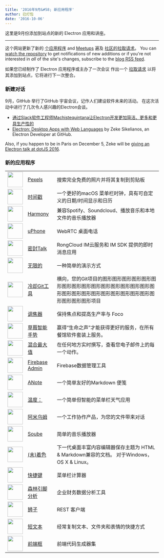 ```yaml
---
title: '2016年9月&#58; 新应用程序'
author: 已打包
date: '2016-10-06'
---
```


这里是9月份添加到站点的新的 Electron 应用和讲座。

---

这个网站更新了新的 [个应用程序](https://electronjs.org/apps) and [Meetups](https://electronjs.org/community) 遍及 [社区的拉取请求](https://github.com/electron/electronjs.org/pulls)。 You can [watch the repository](https://github.com/electron/electronjs.org) to get notifications of new additions or if you're not interested in _all_ of the site's changes, subscribe to the [blog RSS feed](https://electronjs.org/feed.xml).

如果您已经制作了 Electron 应用程序或主办了一次会议 作出一个 [拉取请求](https://github.com/electron/electronjs.org) 以将其添加到站点，它将进行下一次整合。

### 新建对话

9月，GitHub 举行了GitHub 宇宙会议，记作人们建设软件未来的活动。 在这次活动中进行了几次令人感兴趣的Electron会谈。

* [通过Slack软件工程师Machistequintana让Electron开发更加简洁、更多和更具生产性的](https://www.youtube.com/watch?v=Eqg_IqVeI5s)
* [Electron: Desktop Apps with Web Languages](https://www.youtube.com/watch?v=FNHBfN8c32U) by Zeke Sikelianos, an Electron Developer at GitHub.

Also, if you happen to be in Paris on December 5, Zeke will be [giving an Electron talk at dotJS 2016](https://twitter.com/dotJS/status/783615732307333120).

### 新的应用程序

|                                                                                     |                                                           |                                                                         |
| ----------------------------------------------------------------------------------- | --------------------------------------------------------- | ----------------------------------------------------------------------- |
| <img src='/images/apps/pexels-icon.png' width='50' />              | [Pexels](https://www.pexels.com/pro/mac-and-windows-app/) | 搜索完全免费的照片并将其复制到剪贴板                                                      |
| <img src='/images/apps/timestamp-icon.png' width='50' />           | [时间戳](https://mzdr.github.io/timestamp/)                  | 一个更好的macOS 菜单栏时钟，具有可自定义的日期/时间显示和日历                                      |
| <img src='/images/apps/harmony-icon.png' width='50' />             | [Harmony](http://getharmony.xyz/)                         | 兼容Spotify、Soundcloud、播放音乐和本地文件的音乐播放器                                    |
| <img src='/images/apps/uphone-icon.png' width='50' />              | [uPhone](http://www.integraccs.com)                       | WebRTC 桌面电话                                                             |
| <img src='/images/apps/sealtalk-icon.png' width='50' />            | [密封Talk](http://sealtalk.im)                              | RongCloud IM云服务和 IM SDK 提供的即时消息应用                                       |
| <img src='/images/apps/infinity-icon.png' width='50' />            | [无限的](https://ycosxapp.github.io)                         | 一种简单的演示方式                                                               |
| <img src='/images/apps/cycligent-git-tool-icon.png' width='50' />  | [冷却Git工具](https://www.cycligent.com/git-tool)             | 横向，您的Git项目的图形图形图形图形图形图形图形图形图形图形图形图形图形图形图形图形图形图形图形图形图形图形图形图形图形图形图形图形图形项目 |
| <img src='/images/apps/foco-icon.png' width='50' />                | [调焦器](https://github.com/akashnimare/foco)                | 保持焦点和提高生产率与 Foco                                                        |
| <img src='/images/apps/strawberry-icon.png' width='50' />          | [草莓智能手势](https://strawberrypos.com)                       | 赢得“生命之声”才能获得更好的服务，在所有餐馆软件套装上服务。                                         |
| <img src='/images/apps/mixmax-icon.png' width='50' />              | [混合最大值](https://mixmax.com/download)                      | 在任何地方实时撰写，查看您电子邮件上的每一个动作。                                               |
| <img src='/images/apps/firebase-admin-icon.png' width='50' />      | [Firebase Admin](https://firebaseadmin.com)               | Firebase数据管理工具                                                          |
| <img src='/images/apps/anote-icon.png' width='50' />               | [ANote](https://github.com/AnotherNote/anote)             | 一个简单友好的Markdown 便笺                                                      |
| <img src='/images/apps/temps-icon.png' width='50' />               | [温度：](https://jackd248.github.io/temps/)                  | 一个简单但智能的菜单栏天气应用                                                         |
| <img src='/images/apps/amium-icon.png' width='50' />               | [阿米乌姆](https://www.amium.com)                             | 一个工作协作产品，为您的文件带来对话                                                      |
| <img src='/images/apps/soube-icon.png' width='50' />               | [Soube](http://soube.diegomolina.cl)                      | 简单的音乐播放器                                                                |
| <img src='/images/apps/un-colored-icon.png' width='50' />          | [(未)着色](https://n457.github.io/Uncolored/)                | 下一代桌面丰富内容编辑器保存主题为 HTML & Markdown兼容的文档。 对于Windows，OS X & Linux。         |
| <img src='/images/apps/quickcalc-icon.png' width='50' />           | [快捷键](https://github.com/Cwoodall6/quickcalc)             | 菜单栏计算器                                                                  |
| <img src='/images/apps/forestpin-analytics-icon.png' width='50' /> | [森林引脚分析](http://forestpin.com/analytics)                  | 企业财务数据分析工具                                                              |
| <img src='/images/apps/ling-icon.png' width='50' />                | [狮子](https://github.com/talhasch/ling)                    | REST 客户端                                                                |
| <img src='/images/apps/shortexts-icon.png' width='50' />           | [短文本](http://shortexts.com/)                              | 经常复制文本、文件夹和表情的快捷方式                                                      |
| <img src='/images/apps/front-end-box-icon.png' width='50' />       | [前端框](http://frontendbox.io)                              | 前端代码生成器集                                                                |

